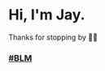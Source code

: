 <h1>Hi, I'm Jay.</h1>

Thanks for stopping by 👋🏽


<h3><a href="https://blacklivesmatters.carrd.co">#BLM</a></h3>


